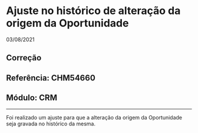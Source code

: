 # Ajuste no histórico de alteração da origem da Oportunidade
03/08/2021
## Correção
## Referência: CHM54660
## Módulo: CRM
***

Foi realizado um ajuste para que a alteração da origem da Oportunidade seja gravada no histórico da mesma.
